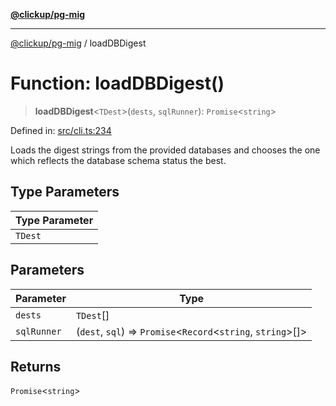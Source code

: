 [**@clickup/pg-mig**](../README.md)

***

[@clickup/pg-mig](../globals.md) / loadDBDigest

# Function: loadDBDigest()

> **loadDBDigest**\<`TDest`\>(`dests`, `sqlRunner`): `Promise`\<`string`\>

Defined in: [src/cli.ts:234](https://github.com/clickup/pg-mig/blob/master/src/cli.ts#L234)

Loads the digest strings from the provided databases and chooses the one
which reflects the database schema status the best.

## Type Parameters

| Type Parameter |
| ------ |
| `TDest` |

## Parameters

| Parameter | Type |
| ------ | ------ |
| `dests` | `TDest`[] |
| `sqlRunner` | (`dest`, `sql`) => `Promise`\<`Record`\<`string`, `string`\>[]\> |

## Returns

`Promise`\<`string`\>

